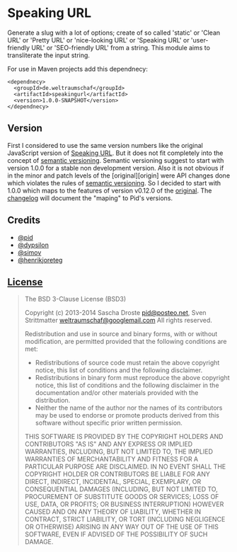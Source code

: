 # Speaking URL

Generate a slug with a lot of  options; create of so called 'static' or 'Clean
URL' or 'Pretty  URL' or 'nice-looking URL' or 'Speaking  URL' or 'user-friendly
URL' or 'SEO-friendly URL' from a  string. This module aims to transliterate the
input string.

For use in Maven projects add this dependnecy:

    <dependnecy>
      <groupId>de.weltraumschaf</groupId>
      <artifactId>speakingurl</artifactId>
      <version>1.0.0-SNAPSHOT</version>
    </dependnecy>

## Version

First I considered to use the  same version numbers like the original JavaScript
version of  [Speaking URL][original]. But  it does  not fit completely  into the
concept  of [semantic  versioning][versioning]. Semantic  versioning suggest  to
start with version  1.0.0 for a stable  non development version. Also  it is not
obvious if  in the  minor and  patch levels of  the [original][origin]  were API
changes done which  violates the rules of  [semantic versioning][versioning]. So
I decided to start  with 1.0.0 which maps to the features  of version v0.12.0 of
the [original][original]. The [changelog][changelog]  will document the "maping"
to Pid's versions.

## Credits

- [@pid](https://github.com/pid/speakingurl)
- [@dypsilon](https://github.com/dypsilon)
- [@simov](https://github.com/simov/slugify)
- [@henrikjoreteg](https://github.com/henrikjoreteg/slugger)

## [License][license]

> The BSD 3-Clause License (BSD3)
>
> Copyright (c) 2013-2014 Sascha Droste <pid@posteo.net>, Sven Strittmatter
> <weltraumschaf@googlemail.com> All rights reserved.
>
> Redistribution  and   use  in   source  and  binary   forms,  with   or  without
> modification, are permitted provided that the following conditions are met:
>
> * Redistributions of source code must retain the above copyright notice, this
>   list of conditions and the following disclaimer.
> * Redistributions in binary form must reproduce the above copyright notice, this
>   list of conditions and the following disclaimer in the documentation and/or
>   other materials provided with the distribution.
> * Neither the name of the author nor the names of its contributors may be used
>   to endorse or promote products derived from this software without specific
>   prior written permission.
>
> THIS SOFTWARE IS PROVIDED BY THE  COPYRIGHT HOLDERS AND CONTRIBUTORS "AS IS" AND
> ANY EXPRESS  OR IMPLIED WARRANTIES, INCLUDING,  BUT NOT LIMITED TO,  THE IMPLIED
> WARRANTIES  OF  MERCHANTABILITY  AND  FITNESS   FOR  A  PARTICULAR  PURPOSE  ARE
> DISCLAIMED. IN  NO EVENT SHALL  THE COPYRIGHT  HOLDER OR CONTRIBUTORS  BE LIABLE
> FOR  ANY  DIRECT, INDIRECT,  INCIDENTAL,  SPECIAL,  EXEMPLARY, OR  CONSEQUENTIAL
> DAMAGES  (INCLUDING, BUT  NOT LIMITED  TO,  PROCUREMENT OF  SUBSTITUTE GOODS  OR
> SERVICES;  LOSS OF  USE, DATA,  OR  PROFITS; OR  BUSINESS INTERRUPTION)  HOWEVER
> CAUSED AND  ON ANY THEORY OF  LIABILITY, WHETHER IN CONTRACT,  STRICT LIABILITY,
> OR TORT (INCLUDING  NEGLIGENCE OR OTHERWISE) ARISING  IN ANY WAY OUT  OF THE USE
> OF THIS SOFTWARE, EVEN IF ADVISED OF THE POSSIBILITY OF SUCH DAMAGE.

[original]:   https://github.com/pid/speakingurl
[license]:    https://raw.github.com/Weltraumschaf/speakingurl/master/LICENSE
[versioning]: http://semver.org/
[changelog]:  https://github.com/Weltraumschaf/speakingurl/blob/master/CHANGELOG.md
